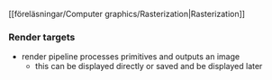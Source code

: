[[föreläsningar/Computer graphics/Rasterization|Rasterization]]
### Render targets
- render pipeline processes primitives and outputs an image
	- this can be displayed directly or saved and be displayed later

###